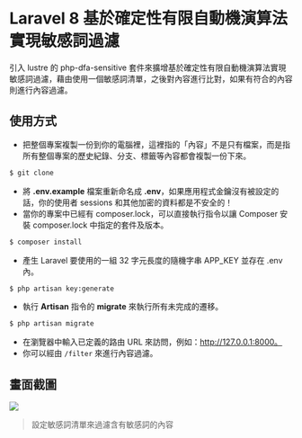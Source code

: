 # Laravel 8 基於確定性有限自動機演算法實現敏感詞過濾

引入 lustre 的 php-dfa-sensitive 套件來擴增基於確定性有限自動機演算法實現敏感詞過濾，藉由使用一個敏感詞清單，之後對內容進行比對，如果有符合的內容則進行內容過濾。

## 使用方式
- 把整個專案複製一份到你的電腦裡，這裡指的「內容」不是只有檔案，而是指所有整個專案的歷史紀錄、分支、標籤等內容都會複製一份下來。
```sh
$ git clone
```
- 將 __.env.example__ 檔案重新命名成 __.env__，如果應用程式金鑰沒有被設定的話，你的使用者 sessions 和其他加密的資料都是不安全的！
- 當你的專案中已經有 composer.lock，可以直接執行指令以讓 Composer 安裝 composer.lock 中指定的套件及版本。
```sh
$ composer install
```
- 產生 Laravel 要使用的一組 32 字元長度的隨機字串 APP_KEY 並存在 .env 內。
```sh
$ php artisan key:generate
```
- 執行 __Artisan__ 指令的 __migrate__ 來執行所有未完成的遷移。
```sh
$ php artisan migrate
```
- 在瀏覽器中輸入已定義的路由 URL 來訪問，例如：http://127.0.0.1:8000。
- 你可以經由 `/filter` 來進行內容過濾。

## 畫面截圖
![](https://i.imgur.com/0RONfeE.png)
> 設定敏感詞清單來過濾含有敏感詞的內容